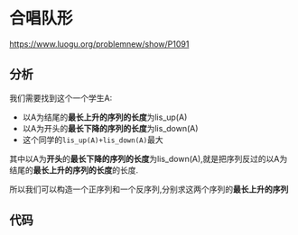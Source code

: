 # 合唱队形

https://www.luogu.org/problemnew/show/P1091

## 分析

我们需要找到这个一个学生A:

 - 以A为结尾的**最长上升的序列的长度**为lis_up(A)
 - 以A为开头的**最长下降的序列的长度**为lis_down(A)
 - 这个同学的`lis_up(A)+lis_down(A)`最大

其中以A为**开头**的**最长下降的序列的长度**为lis_down(A),就是把序列反过的以A为结尾的**最长上升的序列的长度**的长度.

所以我们可以构造一个正序列和一个反序列,分别求这两个序列的**最长上升的序列**

## 代码

```c
```

